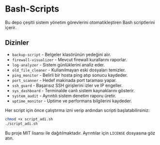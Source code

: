 # Bash-Scripts

Bu depo çeşitli sistem yönetim görevlerini otomatikleştiren Bash scriptlerini içerir.

## Dizinler

- `backup-script` - Belgeler klasörünün yedeğini alır.
- `firewall-visualizer` - Mevcut firewall kurallarını raporlar.
- `log-analyzer` - Sistem günlüklerini analiz eder.
- `old_file_cleaner` - Kullanılmayan eski dosyaları temizler.
- `ping_monitor` - Belirli bir hosta ping atıp sonucu kaydeder.
- `port_scanner` - Hedef makinada port taraması yapar.
- `ssh_guard` - Başarısız SSH girişlerini izler ve IP engeller.
- `sys_dashboard` - Terminalde canlı sistem kaynaklarını gösterir.
- `system_audit` - Ayrıntılı sistem denetim raporu üretir.
- `uptime_monitor` - Uptime ve performans bilgilerini kaydeder.

Her script için önce çalıştırma izni verip ardından scripti başlatabilirsiniz:
```bash
chmod +x script_adi.sh
./script_adi.sh
```

Bu proje MIT lisansı ile dağıtılmaktadır. Ayrıntılar için `LICENSE` dosyasına göz atın.
